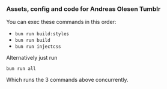 ### Assets, config and code for Andreas Olesen Tumblr

You can exec these commands in this order:

- `bun run build:styles`
- `bun run build`
- `bun run injectcss`

Alternatively just run 

`bun run all`

Which runs the 3 commands above concurrently. 